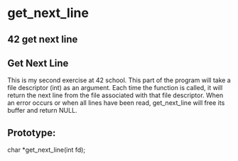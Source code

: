 # get_next_line
## 42 get next line

## Get Next Line
This is my second exercise at 42 school.
This part of the program will take a file descriptor (int) as an argument. Each time the function is called, it will return the next line from the file associated with that file descriptor. When an error occurs or when all lines have been read, get_next_line will free its buffer and return NULL.

## Prototype:
char	*get_next_line(int fd);